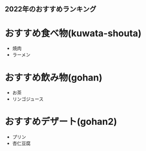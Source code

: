 ## 2022年のおすすめランキング

# おすすめ食べ物(kuwata-shouta)
- 焼肉
- ラーメン

# おすすめ飲み物(gohan)
- お茶
- リンゴジュース

# おすすめデザート(gohan2)
- プリン
- 杏仁豆腐